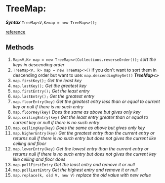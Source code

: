 # TreeMap:

**_Syntax_** `TreeMap<V,K>map = new TreeMap<>();`

[reference](https://docs.oracle.com/javase/8/docs/api/java/util/TreeMap.html)

## Methods

1. `Map<V,K> map = new TreeMap<>(Collections.reverseOrder());` _sort the keys in descending order_
2. `TreeMap<V, k> map = new TreeMap<>()` if you don't want to sort them in descending order but want to use: `map.descendingKeySet()` **_TreeMap<>_**
3. `map.firstKey();` _Get the least key_
4. `map.lastKey();` _Get the greatest key_
5. `map.firstEntry();` _Get the least entry_
6. `map.lastEntry();` _Get the greatest entry_
7. `map.floorEntry(key)` _Get the greatest entry less than or equal to current key or null if there is no such entry_
8. `map.floorKey(key)` _Does the same as above but gives only key_
9. `map.ceilingEntry(key)` _Get the least entry greater than or equal to current key or null if there is no such entry_
10. `map.ceilingKey(key)` _Does the same as above but gives only key_
11. `map.higherEntry(key)` _Get the greatest entry than the current entry or returns null if there is no such entry but does not gives the current like ceiling and floor_
12. `map.lowerEntry(key)` _Get the lowest entry than the current entry or returns null if there is no such entry but does not gives the current key like ceiling and floor does_
13. `map.pollFirstEntry` _Get the least entry and remove it or null_
14. `map.pollLastEntry` _Get the highest entry and remove it or null_
15. `map.replace(k, old V, new V)` _replace the old value with new value_
